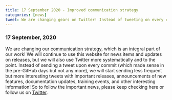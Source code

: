 ```yaml
---
title: 17 September 2020 - Improved communication strategy
categories: [news]
tweet: We are changing gears on Twitter! Instead of tweeting on every commit, we'll send less frequent but more interesting tweets about important releases, new features, and other contributions! Make sure to check https://github.com/fieldtrip & https://www.fieldtriptoolbox.org/discussion_list.
---
```


### 17 September, 2020

We are changing our [communication](/development/guideline/communication) strategy, which is an integral part of our work! We will continue to use this website for news items and updates on releases, but we will also use Twitter more systematically and to the point. Instead of sending a tweet upon every commit (which made sense in the pre-GitHub days but not any more), we will start sending less frequent but more interesting tweets with important releases, announcements of new features, documentation updates, training events, and other interesting information! So to follow the important news, please keep checking here or follow us on [Twitter](https://twitter.com/fieldtriptoolbx).
